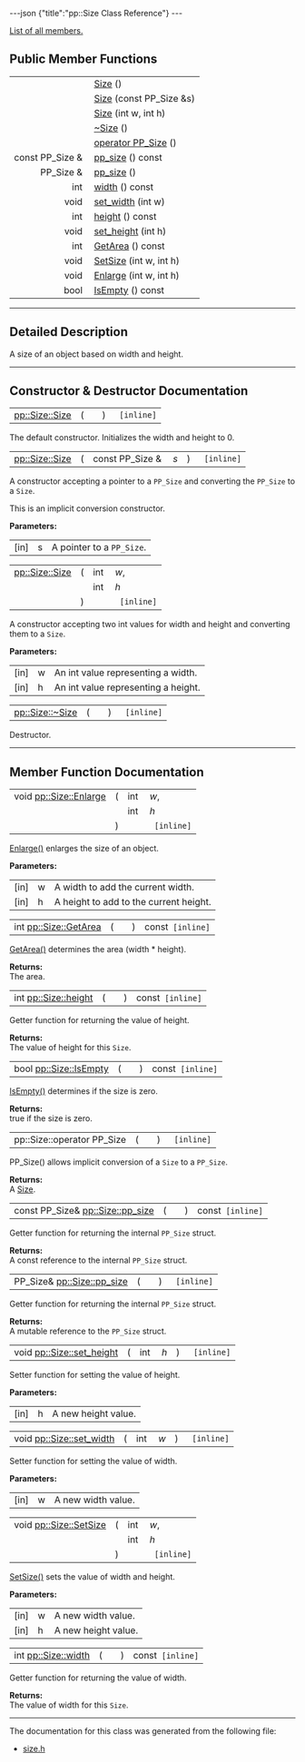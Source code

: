 ---json {"title":"pp::Size Class Reference"} ---

[List of all members.](/docs/native-client/pepper_beta/cpp/classpp_1_1_size-members/)

## Public Member Functions

<table><tbody><tr class="odd"><td style="text-align: right;"> </td><td><a href="/docs/native-client/pepper_beta/cpp/classpp_1_1_size#a5ffffc4488c677716baed27752b6a6c1" class="el">Size</a> ()</td></tr><tr class="even"><td style="text-align: right;"> </td><td><a href="/docs/native-client/pepper_beta/cpp/classpp_1_1_size#aa050f55ab1775d0ee1b0ae174e1495df" class="el">Size</a> (const PP_Size &amp;s)</td></tr><tr class="odd"><td style="text-align: right;"> </td><td><a href="/docs/native-client/pepper_beta/cpp/classpp_1_1_size#a14a1c612454596e43a94c01da338bc1e" class="el">Size</a> (int w, int h)</td></tr><tr class="even"><td style="text-align: right;"> </td><td><a href="/docs/native-client/pepper_beta/cpp/classpp_1_1_size#aff4a88df9882be410ca78d338d2d87dc" class="el">~Size</a> ()</td></tr><tr class="odd"><td style="text-align: right;"> </td><td><a href="/docs/native-client/pepper_beta/cpp/classpp_1_1_size#a72cbb6066dd37615daaa3d3c1a0c595a" class="el">operator PP_Size</a> ()</td></tr><tr class="even"><td style="text-align: right;">const PP_Size &amp; </td><td><a href="/docs/native-client/pepper_beta/cpp/classpp_1_1_size#ad61947a5f2a3bbe90dc62c62cc799174" class="el">pp_size</a> () const</td></tr><tr class="odd"><td style="text-align: right;">PP_Size &amp; </td><td><a href="/docs/native-client/pepper_beta/cpp/classpp_1_1_size#ae20ce070c015adec8b5411b047db5917" class="el">pp_size</a> ()</td></tr><tr class="even"><td style="text-align: right;">int </td><td><a href="/docs/native-client/pepper_beta/cpp/classpp_1_1_size#af043a504c701e32c504c63b9e91ac500" class="el">width</a> () const</td></tr><tr class="odd"><td style="text-align: right;">void </td><td><a href="/docs/native-client/pepper_beta/cpp/classpp_1_1_size#a104cf1f6a95c1430f7cd15a26815e82a" class="el">set_width</a> (int w)</td></tr><tr class="even"><td style="text-align: right;">int </td><td><a href="/docs/native-client/pepper_beta/cpp/classpp_1_1_size#a61a68178eefa2589ead95491ac079139" class="el">height</a> () const</td></tr><tr class="odd"><td style="text-align: right;">void </td><td><a href="/docs/native-client/pepper_beta/cpp/classpp_1_1_size#a2805413bf372ad033fcf505c8d3cce34" class="el">set_height</a> (int h)</td></tr><tr class="even"><td style="text-align: right;">int </td><td><a href="/docs/native-client/pepper_beta/cpp/classpp_1_1_size#ac056add4f1e8b1f90a6e3c65afa4ba3b" class="el">GetArea</a> () const</td></tr><tr class="odd"><td style="text-align: right;">void </td><td><a href="/docs/native-client/pepper_beta/cpp/classpp_1_1_size#a25d85979d55798a9b672ca73c1d48222" class="el">SetSize</a> (int w, int h)</td></tr><tr class="even"><td style="text-align: right;">void </td><td><a href="/docs/native-client/pepper_beta/cpp/classpp_1_1_size#a51a74964f27e139003b82aad55dd63f5" class="el">Enlarge</a> (int w, int h)</td></tr><tr class="odd"><td style="text-align: right;">bool </td><td><a href="/docs/native-client/pepper_beta/cpp/classpp_1_1_size#a11e791714686761966773adcc94218bb" class="el">IsEmpty</a> () const</td></tr></tbody></table>

---

<span id="details" class="anchor" style="margin: 0;"></span>

## Detailed Description

A size of an object based on width and height.

---

## Constructor & Destructor Documentation

<span id="a5ffffc4488c677716baed27752b6a6c1" class="anchor" style="margin: 0;"></span>

<table><tbody><tr class="odd"><td><a href="/docs/native-client/pepper_beta/cpp/classpp_1_1_size#a5ffffc4488c677716baed27752b6a6c1" class="el">pp::Size::Size</a></td><td>(</td><td></td><td>)</td><td><code> [inline]</code></td></tr></tbody></table>

The default constructor. Initializes the width and height to 0.

<span id="aa050f55ab1775d0ee1b0ae174e1495df" class="anchor" style="margin: 0;"></span>

<table><tbody><tr class="odd"><td><a href="/docs/native-client/pepper_beta/cpp/classpp_1_1_size#a5ffffc4488c677716baed27752b6a6c1" class="el">pp::Size::Size</a></td><td>(</td><td>const PP_Size &amp; </td><td><em>s</em></td><td>)</td><td><code> [inline]</code></td></tr></tbody></table>

A constructor accepting a pointer to a `PP_Size` and converting the `PP_Size` to a `Size`.

This is an implicit conversion constructor.

**Parameters:**

<table><tbody><tr class="odd"><td>[in]</td><td>s</td><td>A pointer to a <code>PP_Size</code>.</td></tr></tbody></table>

<span id="a14a1c612454596e43a94c01da338bc1e" class="anchor" style="margin: 0;"></span>

<table><tbody><tr class="odd"><td><a href="/docs/native-client/pepper_beta/cpp/classpp_1_1_size#a5ffffc4488c677716baed27752b6a6c1" class="el">pp::Size::Size</a></td><td>(</td><td>int </td><td><em>w</em>,</td></tr><tr class="even"><td></td><td></td><td>int </td><td><em>h</em> </td></tr><tr class="odd"><td></td><td>)</td><td></td><td><code> [inline]</code></td></tr></tbody></table>

A constructor accepting two int values for width and height and converting them to a `Size`.

**Parameters:**

<table><tbody><tr class="odd"><td>[in]</td><td>w</td><td>An int value representing a width.</td></tr><tr class="even"><td>[in]</td><td>h</td><td>An int value representing a height.</td></tr></tbody></table>

<span id="aff4a88df9882be410ca78d338d2d87dc" class="anchor" style="margin: 0;"></span>

<table><tbody><tr class="odd"><td><a href="/docs/native-client/pepper_beta/cpp/classpp_1_1_size#aff4a88df9882be410ca78d338d2d87dc" class="el">pp::Size::~Size</a></td><td>(</td><td></td><td>)</td><td><code> [inline]</code></td></tr></tbody></table>

Destructor.

---

## Member Function Documentation

<span id="a51a74964f27e139003b82aad55dd63f5" class="anchor" style="margin: 0;"></span>

<table><tbody><tr class="odd"><td>void <a href="/docs/native-client/pepper_beta/cpp/classpp_1_1_size#a51a74964f27e139003b82aad55dd63f5" class="el">pp::Size::Enlarge</a></td><td>(</td><td>int </td><td><em>w</em>,</td></tr><tr class="even"><td></td><td></td><td>int </td><td><em>h</em> </td></tr><tr class="odd"><td></td><td>)</td><td></td><td><code> [inline]</code></td></tr></tbody></table>

<a href="/docs/native-client/pepper_beta/cpp/classpp_1_1_size#a51a74964f27e139003b82aad55dd63f5" class="el" title="Enlarge() enlarges the size of an object.">Enlarge()</a> enlarges the size of an object.

**Parameters:**

<table><tbody><tr class="odd"><td>[in]</td><td>w</td><td>A width to add the current width.</td></tr><tr class="even"><td>[in]</td><td>h</td><td>A height to add to the current height.</td></tr></tbody></table>

<span id="ac056add4f1e8b1f90a6e3c65afa4ba3b" class="anchor" style="margin: 0;"></span>

<table><tbody><tr class="odd"><td>int <a href="/docs/native-client/pepper_beta/cpp/classpp_1_1_size#ac056add4f1e8b1f90a6e3c65afa4ba3b" class="el">pp::Size::GetArea</a></td><td>(</td><td></td><td>)</td><td>const<code> [inline]</code></td></tr></tbody></table>

<a href="/docs/native-client/pepper_beta/cpp/classpp_1_1_size#ac056add4f1e8b1f90a6e3c65afa4ba3b" class="el" title="GetArea() determines the area (width * height).">GetArea()</a> determines the area (width \* height).

**Returns:**  
The area.

<span id="a61a68178eefa2589ead95491ac079139" class="anchor" style="margin: 0;"></span>

<table><tbody><tr class="odd"><td>int <a href="/docs/native-client/pepper_beta/cpp/classpp_1_1_size#a61a68178eefa2589ead95491ac079139" class="el">pp::Size::height</a></td><td>(</td><td></td><td>)</td><td>const<code> [inline]</code></td></tr></tbody></table>

Getter function for returning the value of height.

**Returns:**  
The value of height for this `Size`.

<span id="a11e791714686761966773adcc94218bb" class="anchor" style="margin: 0;"></span>

<table><tbody><tr class="odd"><td>bool <a href="/docs/native-client/pepper_beta/cpp/classpp_1_1_size#a11e791714686761966773adcc94218bb" class="el">pp::Size::IsEmpty</a></td><td>(</td><td></td><td>)</td><td>const<code> [inline]</code></td></tr></tbody></table>

<a href="/docs/native-client/pepper_beta/cpp/classpp_1_1_size#a11e791714686761966773adcc94218bb" class="el" title="IsEmpty() determines if the size is zero.">IsEmpty()</a> determines if the size is zero.

**Returns:**  
true if the size is zero.

<span id="a72cbb6066dd37615daaa3d3c1a0c595a" class="anchor" style="margin: 0;"></span>

<table><tbody><tr class="odd"><td>pp::Size::operator PP_Size</td><td>(</td><td></td><td>)</td><td><code> [inline]</code></td></tr></tbody></table>

PP_Size() allows implicit conversion of a `Size` to a `PP_Size`.

**Returns:**  
A <a href="/docs/native-client/pepper_beta/cpp/classpp_1_1_size/" class="el" title="A size of an object based on width and height.">Size</a>.

<span id="ad61947a5f2a3bbe90dc62c62cc799174" class="anchor" style="margin: 0;"></span>

<table><tbody><tr class="odd"><td>const PP_Size&amp; <a href="/docs/native-client/pepper_beta/cpp/classpp_1_1_size#ad61947a5f2a3bbe90dc62c62cc799174" class="el">pp::Size::pp_size</a></td><td>(</td><td></td><td>)</td><td>const<code> [inline]</code></td></tr></tbody></table>

Getter function for returning the internal `PP_Size` struct.

**Returns:**  
A const reference to the internal `PP_Size` struct.

<span id="ae20ce070c015adec8b5411b047db5917" class="anchor" style="margin: 0;"></span>

<table><tbody><tr class="odd"><td>PP_Size&amp; <a href="/docs/native-client/pepper_beta/cpp/classpp_1_1_size#ad61947a5f2a3bbe90dc62c62cc799174" class="el">pp::Size::pp_size</a></td><td>(</td><td></td><td>)</td><td><code> [inline]</code></td></tr></tbody></table>

Getter function for returning the internal `PP_Size` struct.

**Returns:**  
A mutable reference to the `PP_Size` struct.

<span id="a2805413bf372ad033fcf505c8d3cce34" class="anchor" style="margin: 0;"></span>

<table><tbody><tr class="odd"><td>void <a href="/docs/native-client/pepper_beta/cpp/classpp_1_1_size#a2805413bf372ad033fcf505c8d3cce34" class="el">pp::Size::set_height</a></td><td>(</td><td>int </td><td><em>h</em></td><td>)</td><td><code> [inline]</code></td></tr></tbody></table>

Setter function for setting the value of height.

**Parameters:**

<table><tbody><tr class="odd"><td>[in]</td><td>h</td><td>A new height value.</td></tr></tbody></table>

<span id="a104cf1f6a95c1430f7cd15a26815e82a" class="anchor" style="margin: 0;"></span>

<table><tbody><tr class="odd"><td>void <a href="/docs/native-client/pepper_beta/cpp/classpp_1_1_size#a104cf1f6a95c1430f7cd15a26815e82a" class="el">pp::Size::set_width</a></td><td>(</td><td>int </td><td><em>w</em></td><td>)</td><td><code> [inline]</code></td></tr></tbody></table>

Setter function for setting the value of width.

**Parameters:**

<table><tbody><tr class="odd"><td>[in]</td><td>w</td><td>A new width value.</td></tr></tbody></table>

<span id="a25d85979d55798a9b672ca73c1d48222" class="anchor" style="margin: 0;"></span>

<table><tbody><tr class="odd"><td>void <a href="/docs/native-client/pepper_beta/cpp/classpp_1_1_size#a25d85979d55798a9b672ca73c1d48222" class="el">pp::Size::SetSize</a></td><td>(</td><td>int </td><td><em>w</em>,</td></tr><tr class="even"><td></td><td></td><td>int </td><td><em>h</em> </td></tr><tr class="odd"><td></td><td>)</td><td></td><td><code> [inline]</code></td></tr></tbody></table>

<a href="/docs/native-client/pepper_beta/cpp/classpp_1_1_size#a25d85979d55798a9b672ca73c1d48222" class="el" title="SetSize() sets the value of width and height.">SetSize()</a> sets the value of width and height.

**Parameters:**

<table><tbody><tr class="odd"><td>[in]</td><td>w</td><td>A new width value.</td></tr><tr class="even"><td>[in]</td><td>h</td><td>A new height value.</td></tr></tbody></table>

<span id="af043a504c701e32c504c63b9e91ac500" class="anchor" style="margin: 0;"></span>

<table><tbody><tr class="odd"><td>int <a href="/docs/native-client/pepper_beta/cpp/classpp_1_1_size#af043a504c701e32c504c63b9e91ac500" class="el">pp::Size::width</a></td><td>(</td><td></td><td>)</td><td>const<code> [inline]</code></td></tr></tbody></table>

Getter function for returning the value of width.

**Returns:**  
The value of width for this `Size`.

---

The documentation for this class was generated from the following file:

- <a href="/docs/native-client/pepper_beta/cpp/size_8h/" class="el">size.h</a>
